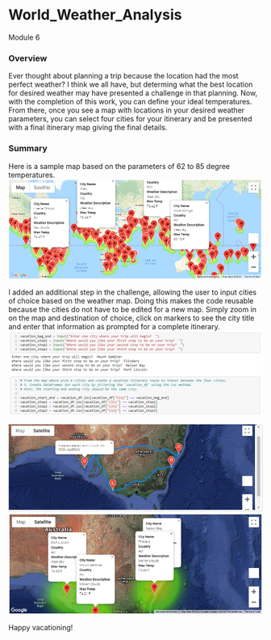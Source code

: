 # World_Weather_Analysis
Module 6


### Overview
Ever thought about planning a trip because the location had the most perfect weather? I think we all have, but determing what the best location for desired weather may have presented a challenge in that planning.  Now, with the completion of this work, you can define your ideal temperatures. From there, once you see a map with locations in your desired weather parameters, you can select four cities for your itinerary and be presented with a final itinerary map giving the final details.

### Summary

Here is a sample map based on the parameters of 62 to 85 degree temperatures. 
![weather_map](https://github.com/RachelRautenberg/World_Weather_Analysis/blob/main/Vacation_Search/WeatherPy_vacation_map.PNG)


I added an additional step in the challenge, allowing the user to input cities of choice based on the weather map.  Doing this makes the code reusable because the cities do not have to be edited for a new map. Simply zoom in on the map and destination of choice, click on markers to see the city title and enter that information as prompted for a complete itinerary. 
![input_code](https://github.com/RachelRautenberg/World_Weather_Analysis/blob/main/Vacation_Itinerary/city_input_code.PNG)

![itinerary_overview](https://github.com/RachelRautenberg/World_Weather_Analysis/blob/main/Vacation_Itinerary/WeatherPy_travel_map.PNG)
![itinerary_detail](https://github.com/RachelRautenberg/World_Weather_Analysis/blob/main/Vacation_Itinerary/WeatherPy_travel_map_markers.PNG)

Happy vacationing!

